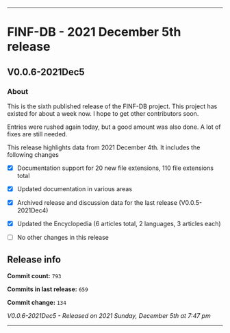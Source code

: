 ***

# FINF-DB - 2021 December 5th release

## V0.0.6-2021Dec5

### About

This is the sixth published release of the FINF-DB project. This project has existed for about a week now. I hope to get other contributors soon.

Entries were rushed again today, but a good amount was also done. A lot of fixes are still needed.

<!-- NEW 2021 DECEMBER 3RD
New

security file
Sitemap
robots.txt
Workflow support
12 new file extensions
New documentation

!-->

This release highlights data from 2021 December 4th. It includes the following changes

- [x] Documentation support for 20 new file extensions, 110 file extensions total

<!--
- [x] Added support for Tango Desktop and Nuvola icons
!-->

<!--
- [x] Documentation support for 1 special file type

- [x] Documentation support for 1 file system type

- [x] Documentation support for 1 Shebang/Hashpling type

- [x] 4 Basic stylesheets in CSS and Less

- [x] Decent starter documentation in English and Esperanto

- [x] All the default generated files from seanpm2001/Template_Other_V7

- [x] Support for GitHub discussions

- [x] 1 archived GitHub discussion

- [x] A project logo

- [x] Project language files (7x)
!-->

- [x] Updated documentation in various areas

- [x] Archived release and discussion data for the last release (V0.0.5-2021Dec4)

- [x] Updated the Encyclopedia (6 articles total, 2 languages, 3 articles each)

- [ ] No other changes in this release

## Release info

**Commit count:** `793`

**Commits in last release:** `659`

**Commit change:** `134`

_V0.0.6-2021Dec5 - Released on 2021 Sunday, December 5th at 7:47 pm_

***
